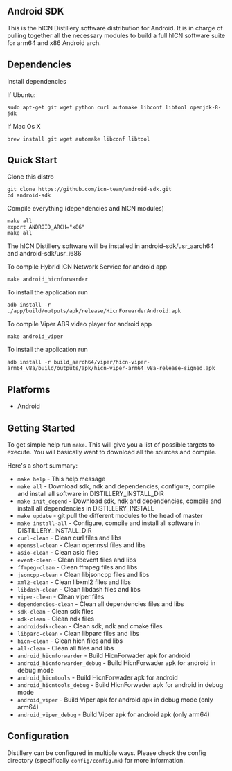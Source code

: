 ## Android SDK ##

This is the hICN Distillery software distribution for Android. It is in charge of pulling
together all the necessary modules to build a full hICN software suite for arm64 and x86 Android arch.

## Dependencies ##

Install dependencies

If Ubuntu:

```
sudo apt-get git wget python curl automake libconf libtool openjdk-8-jdk
```

If Mac Os X

```
brew install git wget automake libconf libtool
```


## Quick Start ##

Clone this distro

```
git clone https://github.com/icn-team/android-sdk.git
cd android-sdk
```

Compile everything (dependencies and hICN modules)

```
make all
export ANDROID_ARCH="x86"
make all

```

The hICN Distillery software will be installed in android-sdk/usr_aarch64 and android-sdk/usr_i686


To compile Hybrid ICN Network Service for android app

```
make android_hicnforwarder
```

To install the application run

```
adb install -r ./app/build/outputs/apk/release/HicnForwarderAndroid.apk
```

To compile Viper ABR video player for android app 

```
make android_viper
```

To install the application run

```
adb install -r build_aarch64/viper/hicn-viper-arm64_v8a/build/outputs/apk/hicn-viper-arm64_v8a-release-signed.apk
```


## Platforms ##

- Android



## Getting Started ##

To get simple help run `make`. This will give you a list of possible targets to
execute. You will basically want to download all the sources and compile.

Here's a short summary:

- `make help`				- This help message
- `make all`				- Download sdk, ndk and dependencies, configure, compile and install all software in DISTILLERY_INSTALL_DIR
- `make init_depend` 		- Download sdk, ndk and dependencies, compile and install all dependencies in DISTILLERY_INSTALL
- `make update`				- git pull the different modules to the head of master
- `make install-all` 		- Configure, compile and install all software in DISTILLERY_INSTALL_DIR
- `curl-clean`				- Clean curl files and libs
- `openssl-clean`			- Clean opennssl files and libs
- `asio-clean`				- Clean asio files
- `event-clean`				- Clean libevent files and libs
- `ffmpeg-clean`			- Clean ffmpeg files and libs
- `jsoncpp-clean`			- Clean libjsoncpp files and libs
- `xml2-clean`				- Clean libxml2 files and libs
- `libdash-clean`			- Clean libdash files and libs
- `viper-clean`				- Clean viper files
- `dependencies-clean`	 	- Clean all dependencies files and libs
- `sdk-clean`				- Clean sdk files
- `ndk-clean`				- Clean ndk files
- `androidsdk-clean`		- Clean sdk, ndk and cmake files
- `libparc-clean`			- Clean libparc files and libs
- `hicn-clean`				- Clean hicn files and libs
- `all-clean`				- Clean	all files and libs
- `android_hicnforwarder`	- Build HicnForwader apk for android
- `android_hicnforwarder_debug`	- Build HicnForwader apk for android in debug mode
- `android_hicntools`		- Build HicnForwader apk for android
- `android_hicntools_debug`	- Build HicnForwader apk for android in debug mode
- `android_viper`			- Build Viper apk for android apk in debug mode (only arm64)
- `android_viper_debug`		- Build Viper apk for android apk (only arm64)


## Configuration ##

Distillery can be configured in multiple ways.  Please check the config directory (specifically `config/config.mk`) for more information.